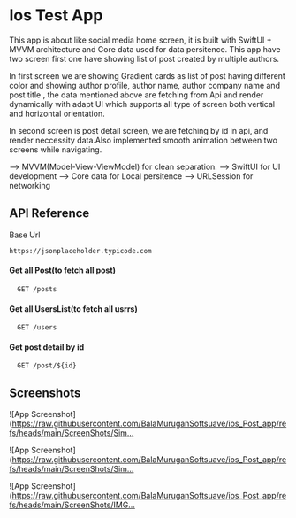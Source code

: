 
# Ios Test App

This app is about like social media home screen, it is built with SwiftUI + MVVM architecture and Core data used for data persitence. 
This app  have two screen first one  have showing list of post created by multiple authors.

In first screen we are showing Gradient cards as list of post having different color and showing author profile, author name, author company name and post title , the data mentioned above are fetching from Api and render dynamically with adapt UI which supports all type of screen both vertical and horizontal orientation.

In second screen is post detail screen, we are fetching by id in api, and render neccessity data.Also implemented smooth  animation between two screens while navigating.


--> MVVM(Model-View-ViewModel) for clean separation.
--> SwiftUI for UI development
--> Core data for Local persitence
--> URLSession for networking

## API Reference

Base Url
```
https://jsonplaceholder.typicode.com
```
#### Get all Post(to fetch all post)

```http
  GET /posts
```
#### Get all UsersList(to fetch all usrrs)

```http
  GET /users
```


#### Get post detail by id

```http
  GET /post/${id}
```




## Screenshots
 
![App Screenshot](https://raw.githubusercontent.com/BalaMuruganSoftsuave/ios_Post_app/refs/heads/main/ScreenShots/Sim…
 
![App Screenshot](https://raw.githubusercontent.com/BalaMuruganSoftsuave/ios_Post_app/refs/heads/main/ScreenShots/Sim…
 
![App Screenshot](https://raw.githubusercontent.com/BalaMuruganSoftsuave/ios_Post_app/refs/heads/main/ScreenShots/IMG…
 
 

